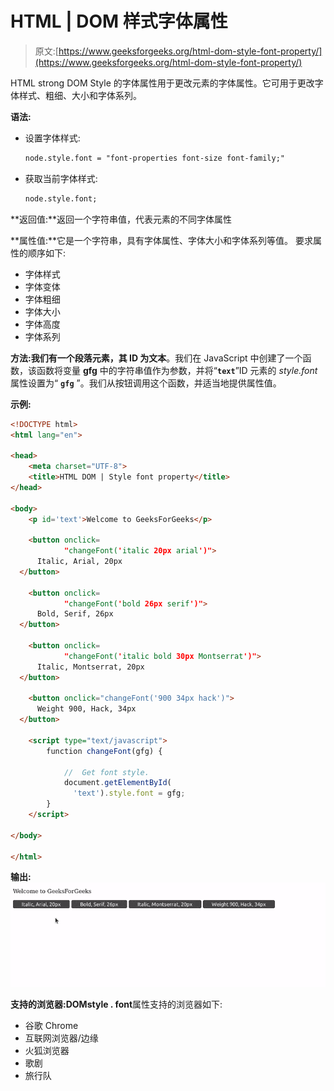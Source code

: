 # HTML | DOM 样式字体属性

> 原文:[https://www.geeksforgeeks.org/html-dom-style-font-property/](https://www.geeksforgeeks.org/html-dom-style-font-property/)

HTML strong DOM Style 的字体属性用于更改元素的字体属性。它可用于更改字体样式、粗细、大小和字体系列。

**语法:**

*   设置字体样式:

    ```html
    node.style.font = "font-properties font-size font-family;"
    ```

*   获取当前字体样式:

    ```html
    node.style.font;
    ```

**返回值:**返回一个字符串值，代表元素的不同字体属性

**属性值:**它是一个字符串，具有字体属性、字体大小和字体系列等值。
要求属性的顺序如下:

*   字体样式
*   字体变体
*   字体粗细
*   字体大小
*   字体高度
*   字体系列

**方法:**我们有一个段落元素，其 ID 为**文本**。我们在 JavaScript 中创建了一个函数，该函数将变量 **gfg** 中的字符串值作为参数，并将“**`text`**”ID 元素的 *style.font* 属性设置为“ **`gfg`** ”。我们从按钮调用这个函数，并适当地提供属性值。

**示例:**

```html
<!DOCTYPE html>
<html lang="en">

<head>
    <meta charset="UTF-8">
    <title>HTML DOM | Style font property</title>
</head>

<body>
    <p id='text'>Welcome to GeeksForGeeks</p>

    <button onclick=
            "changeFont('italic 20px arial')">
      Italic, Arial, 20px
  </button>

    <button onclick=
            "changeFont('bold 26px serif')">
      Bold, Serif, 26px
  </button>

    <button onclick=
            "changeFont('italic bold 30px Montserrat')">
      Italic, Montserrat, 20px
  </button>

    <button onclick="changeFont('900 34px hack')">
      Weight 900, Hack, 34px
  </button>

    <script type="text/javascript">
        function changeFont(gfg) {

            //  Get font style.
            document.getElementById(
              'text').style.font = gfg;
        }
    </script>

</body>

</html>
```

**输出:**
![](img/ce3f514742c86b2b7f8ac1adcf7f3231.png)

**支持的浏览器:**DOM**style . font**属性支持的浏览器如下:

*   谷歌 Chrome
*   互联网浏览器/边缘
*   火狐浏览器
*   歌剧
*   旅行队